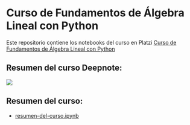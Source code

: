 # Curso de Fundamentos de Álgebra Lineal con Python

Este repositorio contiene los notebooks del curso en Platzi [Curso de Fundamentos de Álgebra Lineal con Python](https://platzi.com/cursos/algebra-lineal/)


## Resumen del curso Deepnote: 

[<img src="https://deepnote.com/buttons/try-in-a-jupyter-notebook.svg">](https://deepnote.com/@oscarabazanez/Fundamentos-de-Algebra-Lineal-con-Python-RIDvrdfSSGqSuBfiUjRCMg)

## Resumen del curso:

* [resumen-del-curso.ipynb](https://github.com/OscarABazanez/Fundamentos-de-Algebra-Lineal-con-Python/blob/main/resumen-del-curso.ipynb)
